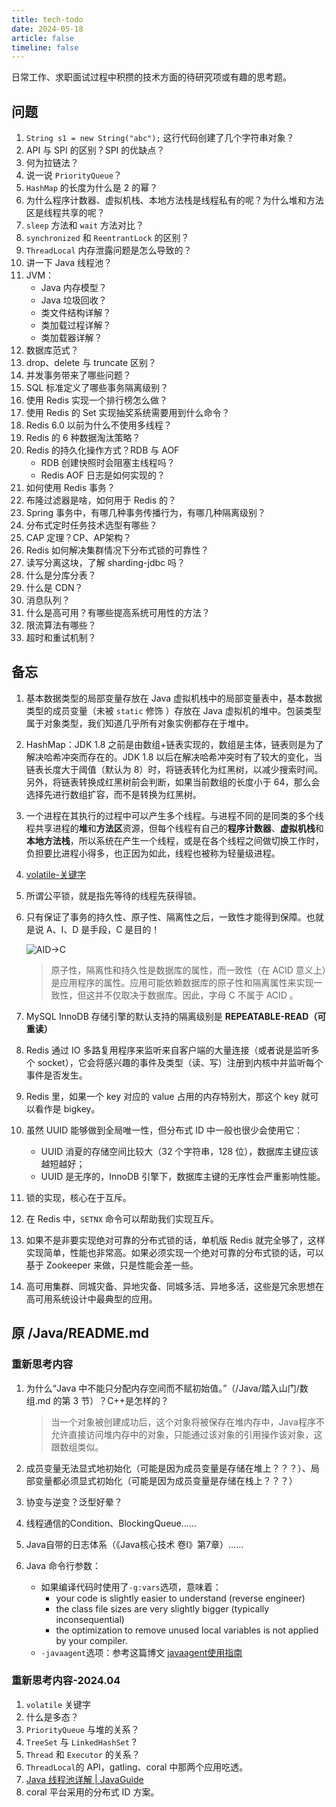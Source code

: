 ```yaml
---
title: tech-todo
date: 2024-05-18
article: false
timeline: false
---
```


日常工作、求职面试过程中积攒的技术方面的待研究项或有趣的思考题。

<!-- more -->

## 问题

1. `String s1 = new String("abc");` 这行代码创建了几个字符串对象？
2. API 与 SPI 的区别？SPI 的优缺点？
3. 何为拉链法？
4. 说一说 `PriorityQueue`？
5. `HashMap` 的长度为什么是 2 的幂？
6. 为什么程序计数器、虚拟机栈、本地方法栈是线程私有的呢？为什么堆和方法区是线程共享的呢？
7. `sleep` 方法和 `wait` 方法对比？
8. `synchronized` 和 `ReentrantLock` 的区别？
9. `ThreadLocal` 内存泄露问题是怎么导致的？
10. 讲一下 Java 线程池？
11. JVM：
    - Java 内存模型？
    - Java 垃圾回收？
    - 类文件结构详解？
    - 类加载过程详解？
    - 类加载器详解？
12. 数据库范式？
13. drop、delete 与 truncate 区别？
14. 并发事务带来了哪些问题？
15. SQL 标准定义了哪些事务隔离级别？
16. 使用 Redis 实现一个排行榜怎么做？
17. 使用 Redis 的 Set 实现抽奖系统需要用到什么命令？
18. Redis 6.0 以前为什么不使用多线程？
19. Redis 的 6 种数据淘汰策略？
20. Redis 的持久化操作方式？RDB 与 AOF
    - RDB 创建快照时会阻塞主线程吗？
    - Redis AOF 日志是如何实现的？
21. 如何使用 Redis 事务？
22. 布隆过滤器是啥，如何用于 Redis 的？
23. Spring 事务中，有哪几种事务传播行为，有哪几种隔离级别？
24. 分布式定时任务技术选型有哪些？
25. CAP 定理？CP、AP架构？
26. Redis 如何解决集群情况下分布式锁的可靠性？
27. 读写分离这块，了解 sharding-jdbc 吗？
28. 什么是分库分表？
29. 什么是 CDN？
30. 消息队列？
31. 什么是高可用？有哪些提高系统可用性的方法？
32. 限流算法有哪些？
33. 超时和重试机制？

## 备忘

1. 基本数据类型的局部变量存放在 Java 虚拟机栈中的局部变量表中，基本数据类型的成员变量（未被 `static` 修饰 ）存放在 Java 虚拟机的堆中。包装类型属于对象类型，我们知道几乎所有对象实例都存在于堆中。

2. HashMap：JDK 1.8 之前是由数组+链表实现的，数组是主体，链表则是为了解决哈希冲突而存在的。JDK 1.8 以后在解决哈希冲突时有了较大的变化，当链表长度大于阈值（默认为 8）时，将链表转化为红黑树，以减少搜索时间。另外，将链表转换成红黑树前会判断，如果当前数组的长度小于 64，那么会选择先进行数组扩容，而不是转换为红黑树。

3. 一个进程在其执行的过程中可以产生多个线程。与进程不同的是同类的多个线程共享进程的**堆**和**方法区**资源，但每个线程有自己的**程序计数器**、**虚拟机栈**和**本地方法栈**，所以系统在产生一个线程，或是在各个线程之间做切换工作时，负担要比进程小得多，也正因为如此，线程也被称为轻量级进程。

4. [volatile-关键字](https://javaguide.cn/java/concurrent/java-concurrent-questions-02.html#volatile-关键字)

5. 所谓公平锁，就是指先等待的线程先获得锁。

6. 只有保证了事务的持久性、原子性、隔离性之后，一致性才能得到保障。也就是说 A、I、D 是手段，C 是目的！

   ![AID->C](https://oss.javaguide.cn/github/javaguide/mysql/AID-%3EC.png)

   > 原子性，隔离性和持久性是数据库的属性，而一致性（在 ACID 意义上）是应用程序的属性。应用可能依赖数据库的原子性和隔离属性来实现一致性，但这并不仅取决于数据库。因此，字母 C 不属于 ACID 。

7. MySQL InnoDB 存储引擎的默认支持的隔离级别是 **REPEATABLE-READ（可重读）**

8. Redis 通过 IO 多路复用程序来监听来自客户端的大量连接（或者说是监听多个 socket），它会将感兴趣的事件及类型（读、写）注册到内核中并监听每个事件是否发生。

9. Redis 里，如果一个 key 对应的 value 占用的内存特别大，那这个 key 就可以看作是 bigkey。

10. 虽然 UUID 能够做到全局唯一性，但分布式 ID 中一般也很少会使用它：

    - UUID 消夏的存储空间比较大（32 个字符串，128 位），数据库主键应该越短越好；
    - UUID 是无序的，InnoDB 引擎下，数据库主键的无序性会严重影响性能。

11. 锁的实现，核心在于互斥。

12. 在 Redis 中，`SETNX` 命令可以帮助我们实现互斥。

13. 如果不是非要实现绝对可靠的分布式锁的话，单机版 Redis 就完全够了，这样实现简单，性能也非常高。如果必须实现一个绝对可靠的分布式锁的话，可以基于 Zookeeper 来做，只是性能会差一些。

14. 高可用集群、同城灾备、异地灾备、同城多活、异地多活，这些是冗余思想在高可用系统设计中最典型的应用。

## 原 /Java/README.md

### 重新思考内容

1. 为什么“Java 中不能只分配内存空间而不赋初始值。”（/Java/踏入山门/数组.md 的第 3 节）？C++是怎样的？

   > 当一个对象被创建成功后，这个对象将被保存在堆内存中，Java程序不允许直接访问堆内存中的对象，只能通过该对象的引用操作该对象，这跟数组类似。

2. 成员变量无法显式地初始化（可能是因为成员变量是存储在堆上？？？）、局部变量都必须显式初始化（可能是因为成员变量是存储在栈上？？？）

3. 协变与逆变？泛型好晕？

4. 线程通信的Condition、BlockingQueue......

5. Java自带的日志体系（《Java核心技术 卷I》第7章）......

6. Java 命令行参数：

   - 如果编译代码时使用了`-g:vars`选项，意味着：
     - your code is slightly easier to understand (reverse engineer)
     - the class file sizes are very slightly bigger (typically inconsequential)
     - the optimization to remove unused local variables is not applied by your compiler.
   - `-javaagent`选项：参考这篇博文 [javaagent使用指南](https://www.cnblogs.com/rickiyang/p/11368932.html)


### 重新思考内容-2024.04

1. `volatile` 关键字
2. 什么是多态？
3. `PriorityQueue` 与堆的关系？
4. `TreeSet` 与 `LinkedHashSet` ?
5. `Thread` 和 `Executor` 的关系？
6. `ThreadLocal`的 API，gatling、coral 中那两个应用吃透。
7. [Java 线程池详解 | JavaGuide](https://javaguide.cn/java/concurrent/java-thread-pool-summary.html)
8. coral 平台采用的分布式 ID 方案。

